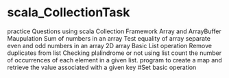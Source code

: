 # scala_CollectionTask
practice Questions using scala Collection Framework
Array and ArrayBuffer Maupulation
Sum of numbers in an array
Test equality of array
separate even and odd numbers in an array
2D array
Basic List operation 
Remove duplicates from list
Checking plalindrome or not using list
count the number of occurrences of each element in a given list.
program to create a map and retrieve the value associated with a given key
#Set basic operation

